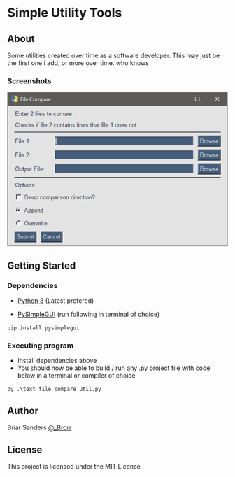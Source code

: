 # Simple Utility Tools

## About

Some utilities created over time as a software developer. This may just be the first one i add, or more over time. who knows

### Screenshots

![Text Compare](/Meta/Screenshots/textcompare.png?raw=true "Optional Title")

## Getting Started

### Dependencies

* [Python 3](https://www.python.org/) (Latest prefered)

* [PySimpleGUI](www.pysimplegui.org) (run following in terminal of choice)
```
pip install pysimplegui
```

### Executing program
* Install dependencies above
* You should now be able to build / run any .py project file with code below in a terminal or compiler of choice
```
py .\text_file_compare_util.py
```

## Author

Briar Sanders [@_Brorr](https://twitter.com/_Brorr)

## License

This project is licensed under the MIT License
